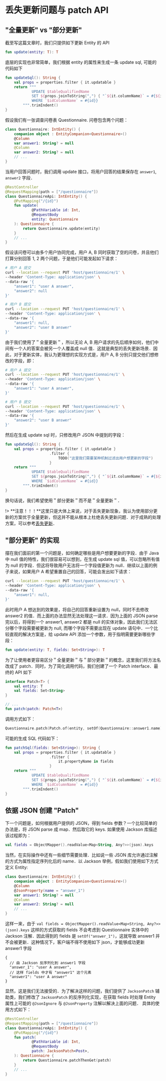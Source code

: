 # 丢失更新问题与 patch API

## "全量更新" vs "部分更新"
截至写这篇文章时，我们只提供如下更新 Entity 的 API
```kotlin
fun update(entity: T): T
```
底层的实现也非常简单，我们根据 entity 的属性来生成一条 update sql, 可能的代码如下
```kotlin
fun updateSql(): String {
    val props = properties.filter { it.updatable }
    return """
            UPDATE $tableQualifiedName
            SET ${props.joinToString(",") { "`${it.columnName}` = #{${it.propertyName}}" }}
            WHERE `$idColumnName` = #{id}}
        """.trimIndent()
}
```
假设我们有一张调查问卷表 Questionnaire. 问卷包含两个问题：
```kotlin
class Questionnaire: IntEntity() {
    companion object : EntityCompanion<Questionnaire>()
    @Column
    var answer1: String? = null
    @Column
    var answer2: String? = null
    // ...
}
```
当用户回答问题时，我们调用 update 接口，将用户回答的结果保存在 `answer1`, `answer2` 字段．
```kotlin
@RestController
@RequestMapping(path = ["/questionnaire"])
class QuestionnaireApi: IntEntity() {
    @PutMapping("/{id}")
    fun update(
            @PathVariable id: Int,
            @RequestBody
            entity: Questionnaire
    ): Questionnaire {
        return Questionnaire.update(entity)
    }
    // ...
}
```
假设该问卷可以由多个用户协同完成，用户 A, B 同时获取了空的问卷，并且他们打算分别回答 1, 2 两个问题，于是他们可能发起如下请求：
```bash
# 用户 A 提交
curl --location --request PUT 'host/questionnaire/1' \
--header 'Content-Type: application/json' \
--data-raw '{
    "answer1": "user A answer",
    "answer2": null
}'

# 用户 B 提交
curl --location --request PUT 'host/questionnaire/1' \
--header 'Content-Type: application/json' \
--data-raw '{
    "answer1": null,
    "answer2": "user B answer"
}'
```
由于我们使用了＂全量更新＂，所以无论 A, B 用户请求的先后顺序如何，他们中间有一个人的答案会被另一个人覆盖成 null 值．这就是典型的丢失更新场景．因此，对于更新实体，我认为更理想的实现方式是，用户 A, B 分别只提交他们想修改的字段，即：
```bash
# 用户 A 提交
curl --location --request PUT 'host/questionnaire/1' \
--header 'Content-Type: application/json' \
--data-raw '{
    "answer1": "user A answer",
}'

# 用户 B 提交
curl --location --request PUT 'host/questionnaire/1' \
--header 'Content-Type: application/json' \
--data-raw '{
    "answer2": "user B answer"
}'
```
然后在生成 update sql 时，只修改用户 JSON 中提到的字段：
```kotlin
fun updateSql(): String {
    val props = properties.filter { it.updatable }
                    .filter {
                        TODO("这里我们需要某种机制过滤出用户想更新的字段")
                    }
    return """
            UPDATE $tableQualifiedName
            SET ${props.joinToString(",") { "`${it.columnName}` = #{${it.propertyName}}" }}
            WHERE `$idColumnName` = #{id}}
        """.trimIndent()
}
```
换句话说，我们希望使用＂部分更新＂而不是＂全量更新＂．

!> **注意！！！**这里只是大体上来说，对于丢失更新现象，我认为使用部分更新的方案优于全量更新，但这并不能从根本上杜绝丢失更新问题．对于成熟的处理方案，可以参考[丢失更新](https://blog.staynoob.cn/post/2019/05/the-good-old-transaction/#%E4%B8%A2%E5%A4%B1%E6%9B%B4%E6%96%B0-Lost-Updates)．

## "部分更新" 的实现
摆在我们面前的第一个问题是，如何确定哪些是用户想要更新的字段．由于 Java 中 null 值的特性，我们很容易可以想到，在生成 update sql 值，可以忽略所有值为 null 的字段．但这将导致用户无法将一个字段值更新为 null．继续以上面的例子来说，如果用户 A 希望重置自己的回答，可能会发出如下请求：
```bash
curl --location --request PUT 'host/questionnaire/1' \
--header 'Content-Type: application/json' \
--data-raw '{
    "answer1": null,
}'
```
此时用户 A 想达到的效果是，将自己的回答重新设置为 null，同时不去修改 answer2 的值．而上面的办法显然无法处理这一请求．因为上面的 JSON parse 完以后，将得到一个 answer1, answer2 都是 null 的实体对象，因此我们无法区分哪个字段需要被更新为 null, 而哪个字段不需要出现在 update 语句中．一个比较直观的解决方案是，给 update API 添加一个参数，用于指明需要更新哪些字段：
```kotlin
fun update(entity: T, fields: Set<String>): T
```
为了让使用者更容易区分＂全量更新＂与＂部分更新＂的概念，这里我们将方法名改成了 patch．同时，为了简化调用代码，我们创建了一个 Patch interface．最终的 API 如下
```kotlin
interface Patch<T> {
    val entity: T
    val fields: Set<String>
}

// ...
fun patch(patch: Patch<T>)
```
调用方式如下：
```kotlin
Questionnaire.patch(Patch.of(entity, setOf(Questionnaire::answer1.name)))
```
可能的生成 SQL 代码如下：
```kotlin
fun patchSql(fields: Set<String>): String {
    val props = properties.filter { it.updatable }
                    .filter {
                        it.propertyName in fields
                    }
    return """
            UPDATE $tableQualifiedName
            SET ${props.joinToString(",") { "`${it.columnName}` = #{${it.propertyName}}" }}
            WHERE `$idColumnName` = #{id}}
        """.trimIndent()
}
```

## 依据 JSON 创建 "Patch"
下一个问题是，如何根据用户提供的 JSON，得到 fields 参数？一个比较简单的办法是，将 JSON parse 成 map．然后取它的 keys. 如果使用 Jackson 库描述该过程即为：
```kotlin
val fields = ObjectMapper().readValue<Map<String, Any?>>(json).keys
```
当然，在实际操作中还有一些细节需要处理．比如说一些 JSON 库允许通过注解的方式为属性指定序列化后的 name．以 Jackson 举例，假如我们使用如下方式定义 Entity:
```kotlin
class Questionnaire: IntEntity() {
    companion object : EntityCompanion<Questionnaire>()
    @Column
    @JsonProperty(name = "answer_1")
    var answer1: String? = null
    @Column
    var answer2: String? = null
    // ...
}
```
这样一来，由于 `val fields = ObjectMapper().readValue<Map<String, Any?>>(json).keys` 这样的方式获取的 fields 不会考虑到 Questionnaire 实体中的 Jackson 注解．因此得到的 fields 是 `setOf("answer_1")`，这就导致 answer1 并不会被更新．这种情况下，客户端不得不使用如下 json，才能够成功更新 answer1 字段
```json5
{
  // 由 Jackson 反序列化到 answer1 字段
  "answer_1": "user A answer",
  // 这样 fields 中才有 "answer1" 这个元素
  "answer1": "user A answer"
}
```
显然，这是我们无法接受的．为了解决这样的问题，我们提供了 `JacksonPatch` 辅助类，我们修改了 `JacksonPatch` 的反序列化实现，在获取 fields 时处理 Entity 属性上可能的 `@JsonIgnore` 与 `@JsonProperty` 注解以解决上面的问题． 具体的使用方式如下：
```kotlin
@RestController
@RequestMapping(path = ["/questionnaire"])
class QuestionnaireApi: IntEntity() {
    @PutMapping("/{id}")
    fun patch(
            @PathVariable id: Int,
            @RequestBody
            patch: JacksonPatch<Post>,
    ): Questionnaire {
        return Questionnaire.patchThenGet(patch)
    }
    // ...
}
```
